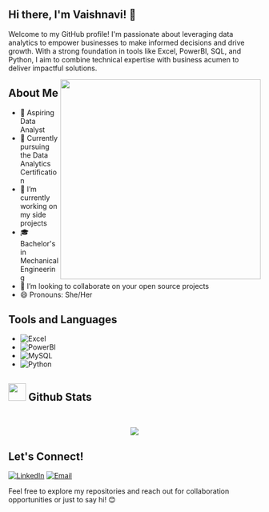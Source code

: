## Hi there, I'm Vaishnavi! 👋

Welcome to my GitHub profile! I'm passionate about leveraging data analytics to empower businesses to make informed decisions and drive growth. With a strong foundation in tools like Excel, PowerBI, SQL, and Python, I aim to combine technical expertise with business acumen to deliver impactful solutions.


<picture> <img align="right" src="https://mir-s3-cdn-cf.behance.net/project_modules/disp/601014116770475.6068beff4640a.gif" width = 400px></picture>
 <p align="left">

## About Me 


- 💼 Aspiring Data Analyst
- 🌱 Currently pursuing the Data Analytics Certification
- 🔭 I’m currently working on my side projects
- 🎓 Bachelor's in Mechanical Engineering
- 👯 I’m looking to collaborate on your open source projects
- 😄 Pronouns: She/Her





## Tools and Languages

- ![Excel](https://img.shields.io/badge/-Excel-217346?style=flat-square&logo=microsoft-excel&logoColor=white)
- ![PowerBI](https://img.shields.io/badge/-PowerBI-F2C811?style=flat-square&logo=powerbi&logoColor=black)
- ![MySQL](https://img.shields.io/badge/-MySQL-4479A1?style=flat-square&logo=mysql&logoColor=white)
- ![Python](https://img.shields.io/badge/-Python-3776AB?style=flat-square&logo=python&logoColor=white)

## <img src="https://media.giphy.com/media/iY8CRBdQXODJSCERIr/giphy.gif" width="35"><b> Github Stats </b>
<br>

<div align="center">

![](https://github-readme-streak-stats.herokuapp.com/?user=Vaishnavi-720&theme=dracula&hide_border=false)<br/>
	
</a>
</div>


## Let's Connect!

[![LinkedIn](https://img.shields.io/badge/-LinkedIn-0077B5?style=flat-square&logo=linkedin&logoColor=white)](https://www.linkedin.com/in/vaishnavi-c-badgujar)
[![Email](https://img.shields.io/badge/-Email-D14836?style=flat-square&logo=gmail&logoColor=white)](mailto:badgujarvaishnavi7@gmail.com)

Feel free to explore my repositories and reach out for collaboration opportunities or just to say hi! 😊
